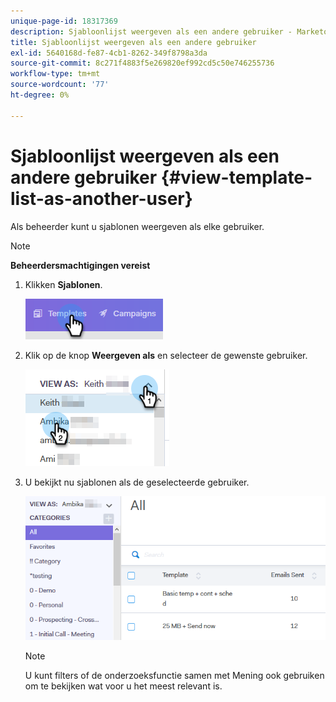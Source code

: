 ```yaml
---
unique-page-id: 18317369
description: Sjabloonlijst weergeven als een andere gebruiker - Marketo Docs - Productdocumentatie
title: Sjabloonlijst weergeven als een andere gebruiker
exl-id: 5640168d-fe87-4cb1-8262-349f8798a3da
source-git-commit: 8c271f4883f5e269820ef992cd5c50e746255736
workflow-type: tm+mt
source-wordcount: '77'
ht-degree: 0%

---
```


# Sjabloonlijst weergeven als een andere gebruiker {#view-template-list-as-another-user}

Als beheerder kunt u sjablonen weergeven als elke gebruiker.

>[!NOTE]
>
>**Beheerdersmachtigingen vereist**

1. Klikken **Sjablonen**.

   ![](assets/one.png)

1. Klik op de knop **Weergeven als** en selecteer de gewenste gebruiker.

   ![](assets/two.png)

1. U bekijkt nu sjablonen als de geselecteerde gebruiker.

   ![](assets/three.png)

   >[!NOTE]
   >
   >U kunt filters of de onderzoeksfunctie samen met Mening ook gebruiken om te bekijken wat voor u het meest relevant is.
